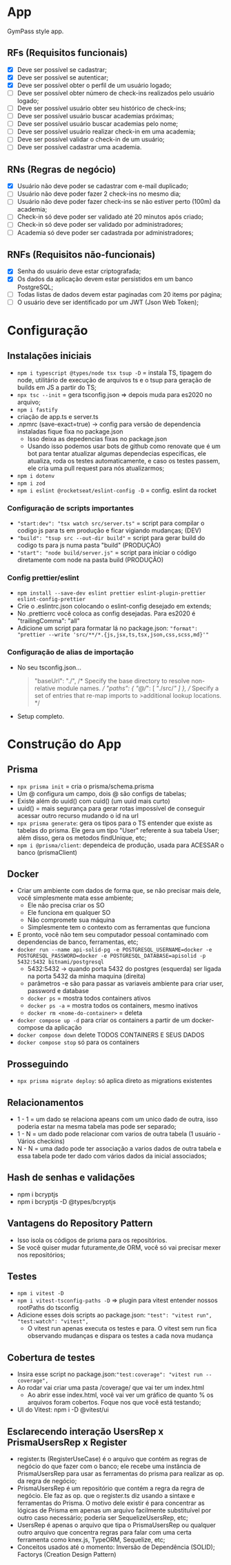# App

GymPass style app.

## RFs (Requisitos funcionais)

- [x] Deve ser possível se cadastrar;
- [x] Deve ser possível se autenticar;
- [x] Deve ser possível obter o perfil de um usuário logado;
- [ ] Deve ser possível obter número de check-ins realizados pelo usuário logado;
- [ ] Deve ser possível usuário obter seu histórico de check-ins;
- [ ] Deve ser possível usuário buscar academias próximas;
- [ ] Deve ser possível usuário buscar academias pelo nome;
- [ ] Deve ser possível usuário realizar check-in em uma academia;
- [ ] Deve ser possível validar o check-in de um usuário;
- [ ] Deve ser possível cadastrar uma academia.

## RNs (Regras de negócio)

- [x] Usuário não deve poder se cadastrar com e-mail duplicado;
- [ ] Usuário não deve poder fazer 2 check-ins no mesmo dia;
- [ ] Usuário não deve poder fazer check-ins se não estiver perto (100m) da academia;
- [ ] Check-in só deve poder ser validado até 20 minutos após criado;
- [ ] Check-in só deve poder ser validado por administradores;
- [ ] Academia só deve poder ser cadastrada por administradores;

## RNFs (Requisitos não-funcionais)

- [x] Senha do usuário deve estar criptografada;
- [x] Os dados da aplicação devem estar persistidos em um banco PostgreSQL;
- [ ] Todas listas de dados devem estar paginadas com 20 items por página; 
- [ ] O usuário deve ser identificado por um JWT (Json Web Token);
  
# Configuração 

## Instalações iniciais

- `npm i typescript @types/node tsx tsup -D` = instala TS, tipagem do node, utilitário de execução de arquivos ts e o tsup para geração de builds em JS a partir do TS;
- `npx tsc --init` = gera tsconfig.json => depois muda para es2020 no arquivo;
- `npm i fastify`
- criação de app.ts e server.ts
- .npmrc (save-exact=true) -> config para versão de dependencia instaladas fique fixa no package.json
  - Isso deixa as depedencias fixas no package.json
  - Usando isso podemos usar bots de github como renovate que é um bot para tentar atualizar algumas dependecias especificas, ele atualiza, roda os testes automaticamente, e caso os testes passem, ele cria uma pull request para nós atualizarmos;
- `npm i dotenv`
- `npm i zod`
- `npm i eslint @rocketseat/eslint-config -D` = config. eslint da rocket

### Configuração de scripts importantes

- `"start:dev": "tsx watch src/server.ts"` = script para compilar o codigo js para ts em produção e ficar vigiando mudanças; (DEV)
- `"build": "tsup src --out-dir build"` = script para gerar build do codigo ts para js numa pasta "build" (PRODUÇÃO)
- `"start": "node build/server.js"` = script para iniciar o código diretamente com node na pasta build (PRODUÇÃO)

### Config prettier/eslint

- `npm install --save-dev eslint prettier eslint-plugin-prettier eslint-config-prettier` 
- Crie o .eslintrc.json colocando o eslint-config desejado em extends;
- No .prettierrc você coloca as config desejadas. Para es2020 é   "trailingComma": "all"
- Adicione um script para formatar lá no package.json: `"format": "prettier --write 'src/**/*.{js,jsx,ts,tsx,json,css,scss,md}'"`

### Configuração de alias de importação

- No seu tsconfig.json...

  > "baseUrl": "./", /* Specify the base directory to resolve non-relative module names. */
  >    "paths": {
  >      "@/*": [
  >        "./src/*"
  >      ]
  >    }, /* Specify a set of entries that re-map imports to >additional lookup locations. */

- Setup completo.

# Construção do App

## Prisma

- `npx prisma init`  = cria o prisma/schema.prisma
- Um @ configura um campo, dois @ são configs de tabelas;
- Existe além do uuid() com cuid() (um uuid mais curto)
- uuid() = mais segurança para gerar rotas impossível de conseguir acessar outro recurso mudando o id na url
- `npx prisma generate`: gera os tipos para o TS entender que existe as tabelas do prisma. Ele gera um tipo "User" referente à sua tabela User; além disso, gera os metodos findUnique, etc;
- `npm i @prisma/client`: dependeica de produção, usada para ACESSAR o banco (prismaClient)

## Docker

- Criar um ambiente com dados de forma que, se não precisar mais dele, você simplesmente mata esse ambiente;
  - Ele não precisa criar os SO
  - Ele funciona em qualquer SO
  - Não compromete sua máquina
  - Simplesmente tem o contexto com as ferramentas que funciona
- E pronto, você não tem seu computador pessoal contaminado com dependencias de banco, ferramentas, etc;
- `docker run --name api-solid-pg -e POSTGRESQL_USERNAME=docker -e POSTGRESQL_PASSWORD=docker -e POSTGRESQL_DATABASE=apisolid -p 5432:5432 bitnami/postgresql`
  - 5432:5432 -> quando porta 5432 do postgres (esquerda) ser ligada na porta 5432 da minha maquina (direita)
  - parâmetros -e são para passar as variaveis ambiente para criar user, password e database
  - `docker ps` = mostra todos containers ativos
  - `docker ps -a` = mostra todos os containers, mesmo inativos 
  - `docker rm <nome-do-container>` = deleta 
- `docker compose up -d` para criar os containers a partir de um docker-compose da aplicação
- `docker compose down` delete TODOS CONTAINERS E SEUS DADOS
- `docker compose stop` só para os containers

## Prosseguindo

- `npx prisma migrate deploy`: só aplica direto as migrations existentes

## Relacionamentos

- 1 - 1 = um dado se relaciona apeans com um unico dado de outra, isso poderia estar na mesma tabela mas pode ser separado;
- 1 - N = um dado pode relacionar com varios de outra tabela (1 usuário - Vários checkins)
- N - N = uma dado pode ter associação a varios dados de outra tabela e essa tabela pode ter dado com vários dados da inicial associados;

## Hash de senhas e validações

- npm i bcryptjs
- npm i bcryptjs -D @types/bcryptjs

## Vantagens do Repository Pattern

- Isso isola os códigos de prisma para os repositórios.
- Se você quiser mudar futuramente,de ORM, você só vai precisar
  mexer nos repositórios;

## Testes

- `npm i vitest -D`
- `npm i vitest-tsconfig-paths -D` => plugin para vitest entender nossos rootPaths do tsconfig
- Adicione esses dois scripts ao package.json: `"test": "vitest run", "test:watch": "vitest",`
  - O vitest run apenas executa os testes e para. O vitest sem run fica observando mudanças e dispara os testes a cada nova mudança

## Cobertura de testes

- Insira esse script no package.json:`"test:coverage": "vitest run --coverage",`
- Ao rodar vai criar uma pasta /coverage/ que vai ter um index.html
  - Ao abrir esse index.html, você vai ver um gráfico de quanto % os arquivos foram cobertos. Foque nos que você está testando;
- UI do Vitest: npm i -D @vitest/ui

## Esclarecendo interação UsersRep x PrismaUsersRep x Register

- register.ts (RegisterUseCase) é o arquivo que contém as regras de negócio do que fazer com o banco; ele recebe uma instância de PrismaUsersRep para usar as ferramentas do prisma para realizar as op. da regra de negócio;
- PrismaUsersRep é um repositório que contém a regra da regra de negócio. Ele faz as op. que o register.ts diz usando a sintaxe e ferramentas do Prisma. O motivo dele existir é para concentrar as lógicas de Prisma em apenas um arquivo facilmente substituível por outro caso necessário; poderia ser SequelizeUsersRep, etc;
- UsersRep é apenas o arquivo que tipa o PrismaUsersRep ou qualquer outro arquivo que concentra regras para falar com uma certa ferramenta como knex.js, TypeORM, Sequelize, etc;
- Conceitos usados até o momento: Inversão de Dependência (SOLID); Factorys (Creation Design Pattern) 
